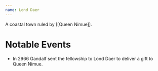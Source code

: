 ```yaml
---
name: Lond Daer
---
```


A coastal town ruled by [[Queen Nimue]].

# Notable Events
* In 2966 Gandalf sent the fellowship to Lond Daer to deliver a gift to Queen Nimue.